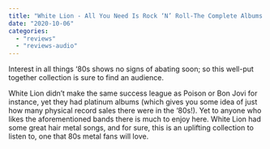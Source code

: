 ```yaml
---
title: "White Lion - All You Need Is Rock ‘N’ Roll-The Complete Albums 1985-1991"
date: "2020-10-06"
categories: 
  - "reviews"
  - "reviews-audio"
---
```


Interest in all things ‘80s shows no signs of abating soon; so this well-put together collection is sure to find an audience.

White Lion didn’t make the same success league as Poison or Bon Jovi for instance, yet they had platinum albums (which gives you some idea of just how many physical record sales there were in the ‘80s!). Yet to anyone who likes the aforementioned bands there is much to enjoy here. White Lion had some great hair metal songs, and for sure, this is an uplifting collection to listen to, one that 80s metal fans will love.
